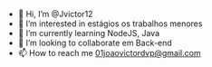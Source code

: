 - 👋 Hi, I’m @Jvictor12
- 👀 I’m interested in estágios os trabalhos menores
- 🌱 I’m currently learning NodeJS, Java 
- 💞️ I’m looking to collaborate em Back-end 
- 📫 How to reach me 01joaovictordvp@gmail.com

<!---
Jvictor12/Jvictor12 is a ✨ special ✨ repository because its `README.md` (this file) appears on your GitHub profile.
You can click the Preview link to take a look at your changes.
--->
